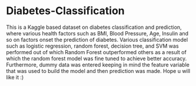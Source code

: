# Diabetes-Classification
This is a Kaggle based dataset on diabetes classification and prediction, where various health factors such as BMI, Blood Pressure, Age, Insulin and so on factors onset the prediction of diabetes. Various classification model such as logistic regression, random forest, decision tree, and SVM was performed out of which Random Forest outperformed others as a result of which the random forest model was fine tuned to achieve better accuracy.
Furthermore, dummy data was entered keeping in mind the feature variable that was used to build the model and then prediction was made. Hope u will like it :)

